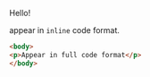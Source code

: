 Hello!

appear in `inline` code format.

```html
<body>
<p>Appear in full code format</p>
</body>
```
